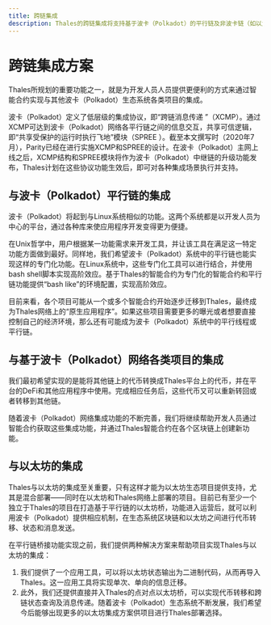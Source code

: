 ```yaml
---
title: 跨链集成
description: Thales的跨链集成将支持基于波卡（Polkadot）的平行链及非波卡链（如以太坊）。
---
```


# 跨链集成方案

Thales所规划的重要功能之一，就是为开发人员人员提供更便利的方式来通过智能合约实现与其他波卡（Polkadot）生态系统各类项目的集成。

波卡（Polkadot）定义了低层级的集成协议，即“跨链消息传递 ”（XCMP）。通过 XCMP可达到波卡（Polkadot）网络各平行链之间的信息交互，共享可信逻辑，即“共享受保护的运行时执行飞地”模块（SPREE ）。截至本文撰写时（2020年7月），Parity已经在进行实施XCMP和SPREE的设计。在波卡（Polkadot）主网上线之后，XCMP结构和SPREE模块将作为波卡（Polkadot）中继链的升级功能发布，Thales计划在这些协议功能生效后，即可对各种集成场景执行并支持。

## 与波卡（Polkadot）平行链的集成

波卡（Polkadot）将起到与Linux系统相似的功能。这两个系统都是以开发人员为中心的平台，通过各种库来使应用程序开发变得更为便捷。

在Unix哲学中，用户根据某一功能需求来开发工具，并让该工具在满足这一特定功能方面做到最好。同样地，我们希望波卡（Polkadot）系统中的平行链也能实现这样的专门化功能。在Linux系统中，这些专门化工具可以进行结合，并使用bash shell脚本实现高阶效应。基于Thales的智能合约为专门化的智能合约和平行链功能提供“bash like”的环境配置，实现高阶效应。

目前来看，各个项目可能从一个或多个智能合约开始逐步迁移到Thales，最终成为Thales网络上的“原生应用程序”。如果这些项目需要更多的曝光或者想要直接控制自己的经济环境，那么还有可能成为波卡（Polkadot）系统中的平行线程或平行链。

## 与基于波卡（Polkadot）网络各类项目的集成

我们最初希望实现的是能将其他链上的代币转换成Thales平台上的代币，并在平台的DeFi和其他应用程序中使用。完成相应任务后，这些代币又可以重新转回或者转移到其他链。

随着波卡（Polkadot）网络集成功能的不断完善，我们将继续帮助开发人员通过智能合约获取这些集成功能，并通过Thales智能合约在各个区块链上创建新功能。

## 与以太坊的集成

Thales与以太坊的集成至关重要，只有这样才能为以太坊生态项目提供支持，尤其是混合部署——同时在以太坊和Thales网络上部署的项目。目前已有至少一个独立于Thales的项目在打造基于平行链的以太坊桥，功能进入运营后，就可以利用波卡（Polkadot）提供相应机制，在生态系统区块链和以太坊之间进行代币转移、状态和消息发送。

在平行链桥接功能实现之前，我们提供两种解决方案来帮助项目实现Thales与以太坊的集成：

 1. 我们提供了一个应用工具，可以将以太坊状态输出为二进制代码，从而再导入Thales。这一应用工具将实现单次、单向的信息迁移。
 2. 此外，我们还提供直接并入Thales的点对点以太坊桥，可以实现代币转移和跨链状态查询及消息传递。随着波卡（Polkadot）生态系统不断发展，我们希望今后能够出现更多的以太坊集成方案供项目进行Thales部署选择。
